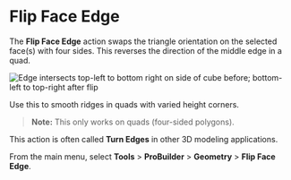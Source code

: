 # Flip Face Edge

The __Flip Face Edge__ action swaps the triangle orientation on the selected face(s) with four sides. This reverses the direction of the middle edge in a quad.

![Edge intersects top-left to bottom right on side of cube before; bottom-left to top-right after flip](images/FlipTri_Example.png)

Use this to smooth ridges in quads with varied height corners.

> **Note:** This only works on quads (four-sided polygons).

This action is often called **Turn Edges** in other 3D modeling applications.

<!-- Formerly called **Flip Triangles**; also called **Turn Edges** in other DCCs) -->

From the main menu, select **Tools** > **ProBuilder** > **Geometry** > **Flip Face Edge**.